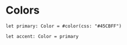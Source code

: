 # Colors

```tokens
let primary: Color = #color(css: "#45CBFF")
```

```tokens
let accent: Color = primary
```

